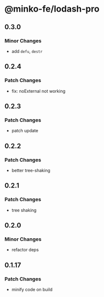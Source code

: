 # @minko-fe/lodash-pro

## 0.3.0

### Minor Changes

- add `defu`, `destr`

## 0.2.4

### Patch Changes

- fix: noExternal not working

## 0.2.3

### Patch Changes

- patch update

## 0.2.2

### Patch Changes

- better tree-shaking

## 0.2.1

### Patch Changes

- tree shaking

## 0.2.0

### Minor Changes

- refactor deps

## 0.1.17

### Patch Changes

- minify code on build
